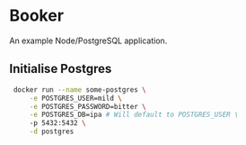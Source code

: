 # Booker

An example Node/PostgreSQL application.

## Initialise Postgres 

```sh
 docker run --name some-postgres \
     -e POSTGRES_USER=mild \
     -e POSTGRES_PASSWORD=bitter \
     -e POSTGRES_DB=ipa # Will default to POSTGRES_USER \
     -p 5432:5432 \
     -d postgres
```
